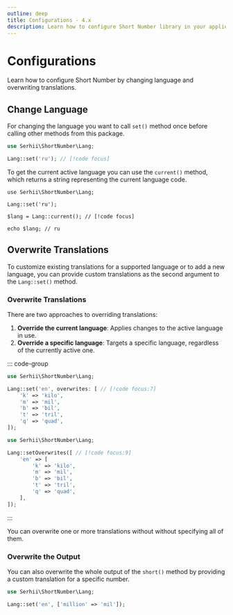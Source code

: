 ```yaml
---
outline: deep
title: Configurations - 4.x
description: Learn how to configure Short Number library in your application
---
```


# Configurations
Learn how to configure Short Number by changing language and overwriting translations.

## Change Language
For changing the language you want to call `set()` method once before calling other methods from this package.

```php
use Serhii\ShortNumber\Lang;

Lang::set('ru'); // [!code focus]
```

To get the current active language you can use the `current()` method, which returns a string representing the current language code.

```php{5}
use Serhii\ShortNumber\Lang;

Lang::set('ru');

$lang = Lang::current(); // [!code focus]

echo $lang; // ru
```

## Overwrite Translations
To customize existing translations for a supported language or to add a new language, you can provide custom translations as the second argument to the `Lang::set()` method.

### Overwrite Translations
There are two approaches to overriding translations:

1. **Override the current language**: Applies changes to the active language in use.
2. **Override a specific language**: Targets a specific language, regardless of the currently active one.

::: code-group
```php [1. Overwrite Current]
use Serhii\ShortNumber\Lang;

Lang::set('en', overwrites: [ // [!code focus:7]
    'k' => 'kilo',
    'm' => 'mil',
    'b' => 'bil',
    't' => 'tril',
    'q' => 'quad',
]);
```

```php [2. Overwrite Specific]
use Serhii\ShortNumber\Lang;

Lang::setOverwrites([ // [!code focus:9]
    'en' => [
        'k' => 'kilo',
        'm' => 'mil',
        'b' => 'bil',
        't' => 'tril',
        'q' => 'quad',
    ],
]);
```
:::

You can overwrite one or more translations without without specifying all of them.

### Overwrite the Output
You can also overwrite the whole output of the `short()` method by providing a custom translation for a specific number.

```php
use Serhii\ShortNumber\Lang;

Lang::set('en', ['million' => 'mil']);
```